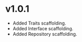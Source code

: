 # v1.0.1

- Added Traits scaffolding.
- Added Interface scaffolding.
- Added Repository scaffolding.
